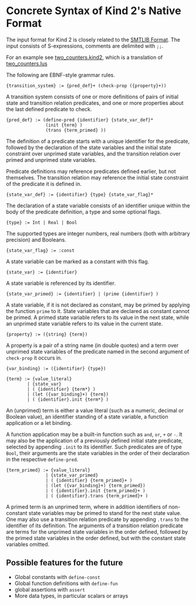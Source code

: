 # Concrete Syntax of Kind 2's Native Format #

The input format for Kind 2 is closely related to the [SMTLIB Format](http://smt-lib.org). The input consists of S-expressions, comments are delimited with `;;`. 

For an example see [two_counters.kind2](../examples/two_counters.kind2), which is a translation of [two_counters.lus](../examples/two_counters.lus)

The following are EBNF-style grammar rules.

    {transition_system} := {pred_def}+ (check-prop ({property}+))

A transition system consists of one or more definitions of pairs of initial state and transition relation predicates, and one or more properties about the last defined predicate to check.

	{pred_def} := (define-pred {identifier} {state_var_def}* 
                   (init {term} ) 
	               (trans {term_primed} ))

The definition of a predicate starts with a unique identifier for the predicate, followed by the declaration of the state variables and the initial state constraint over unprimed state variables, and the transition relation over primed and unprimed state variables.

Predicate definitions may reference predicates defined earlier, but not themselves. The transition relation may reference the initial state constraint of the predicate it is defined in. 

	{state_var_def} := {identifier} {type} {state_var_flag}*

The declaration of a state variable consists of an identifier unique within the body of the predicate definition, a type and some optional flags.

    {type} := Int | Real | Bool

The supported types are integer numbers, real numbers (both with arbitrary precision) and Booleans.

    {state_var_flag} := :const

A state variable can be marked as a constant with this flag.

	{state_var} := {identifier}

A state variable is referenced by its identifier.

    {state_var_primed} := {identifier} | (prime {identifier} )

A state variable, if it is not declared as constant, may be primed by  applying the function `prime` to it. State variables that are declared as constant cannot be primed. A primed state variable refers to its value in the next state, while an unprimed state variable refers to its value in the current state.

    {property} := ({string} {term})

A property is a pair of a string name (in double quotes) and a term over  unprimed state variables of the predicate named in the second argument of `check-prop` it occurs in.

    {var_binding} := ({identifier} {type})
    
    {term} := {value_literal}  
            | {state_var}  
            | ( {identifier} {term*} ) 
            | (let ({var_binding}+) {term}) 
            | ( {identifier}.init {term*} )  
    
An (unprimed) term is either a value literal (such as a numeric, decimal or Boolean value), an identifier standing of a state variable, a function application or a let binding. 

A function application may be a built-in function such as `and`, `or`, `+` or `-`. It may also be the application of a previously defined initial state predicate, selected by appending `.init` to its identifier. Such predicates are of type `Bool`, their arguments are the state variables in the order of their declaration in the respective `define-pred`. 


    {term_primed} := {value_literal}  
                   | {state_var_primed} 
                   | ( {identifier} {term_primed}+ ) 
                   | (let ({var_binding}+) {term_primed})
                   | ( {identifier}.init {term_primed}+ ) 
                   | ( {identifier}.trans {term_primed}+ ) 

A primed term is an unprimed term, where in addition identifiers of non-constant state variables may be primed to stand for the next state value. One may also use a transition relation predicate by appending `.trans` to the identifier of its definition. The arguments of a transition relation predicate are terms for the unprimed state variables in the order defined, followed by the primed state variables in the order defined, but with the constant state variables omitted.
    
## Possible features for the future ##

- Global constants with `define-const`
- Global function definitions with `define-fun`
- global assertions with `assert`
- More data types, in particular scalars or arrays
